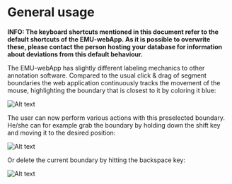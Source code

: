 # General usage

**INFO: The keyboard shortcuts mentioned in this document refer to the default shortcuts of the EMU-webApp. As it is 
possible to overwrite these, please contact the person hosting your database for information about deviations from this
default behaviour.**

The EMU-webApp has slightly different labeling mechanics to other annotation software. Compared to the usual
click & drag of segment boundaries the web application continuously tracks the movement of the mouse, highlighting the 
boundary that is closest to it by coloring it blue:

![Alt text](manual/pics/preSelBoundary.gif)

The user can now perform various actions with this preselected boundary. He/she can for example grab the boundary by 
holding down the shift key and moving it to the desired position:

![Alt text](manual/pics/moveBoundary.gif)

Or delete the current boundary by hitting the backspace key:

![Alt text](manual/pics/deleteBoundary.gif)



